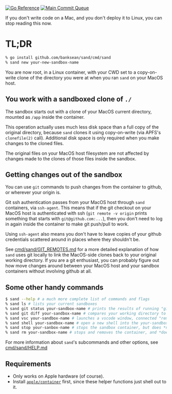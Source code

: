 [![Go Reference](https://pkg.go.dev/badge/github.com/banksean/sand.svg)](https://pkg.go.dev/github.com/banksean/sand) 
[![Main Commit Queue](https://github.com/banksean/sand/actions/workflows/queue-main.yml/badge.svg)](https://github.com/banksean/sand/actions/workflows/queue-main.yml)

If you don't write code on a Mac, and you don't deploy it to Linux, you can stop reading this now.

# TL;DR

```sh
% go install github.com/banksean/sand/cmd/sand
% sand new your-new-sandbox-name
```

You are now root, in a Linux container, with your CWD set to a copy-on-write clone of the directory you were at when you ran `sand` on your MacOS host. 

## You work with a sandboxed clone of `./`
The sandbox starts out with a clone of your MacOS current directory, mounted as `/app` inside the container. 

This operation actually uses much less disk space than a full copy of the original directory, because `sand` clones it using copy-on-write (via APFS's `clonefile(2)` call). Additional disk space is only required when you make changes to the cloned files.

The original files on your MacOS host filesystem are not affected by changes made to the clones of those files inside the sandbox.

## Getting changes out of the sandbox

You can use `git` commands to push changes from the container to github, or wherever your origin is. 

Git ssh authentication passes from your MacOS host through `sand` containers, via `ssh-agent`. This means that if the git checkout on your MacOS host is authenticated with ssh (`git remote -v origin` prints something that starts with `git@github.com:...`), then you don't need to log in again inside the container to make git push/pull to work.  

Using `ssh-agent` also means you don't have to leave copies of your github credentials scattered around in places where they shouldn't be.

See [cmd/sand/GIT_REMOTES.md](cmd/sand/GIT_REMOTES.md) for a more detailed explanation of how `sand` uses git locally to link the MacOS-side clones back to your original working directory.  If you are a git enthusiast, you can probably figure out how move changes around between your MacOS host and your sandbox containers without involving github at all.

## Some other handy commands

```sh
$ sand --help # a much more complete list of commands and flags
% sand ls # lists your current sandboxes
% sand git status your-sandbox-name # prints the results of running "git status" in the sandbox's working directory
% sand git diff your-sandbox-name # compares your working directory to the sandbox's clone of your working directory
% sand vsc your-sandbox-name # launches a vscode window, connected "remotely" to your-sandbox-name
% sand shell your-sandbox-name # open a new shell into the your-sandbox-name's container
% sand stop your-sanbox-name # stops the sandbox container, but does *not* delete its filesystem
% sand rm your-sandbox-name # stops and removes the container, and *does* remove the sandbox's filesystem.
```

For more information about `sand`'s subcommands and other options, see [cmd/sand/HELP.md](./cmd/sand/HELP.md)

## Requirements
- Only works on Apple hardware (of course).
- Install [`apple/container`](https://github.com/apple/container) first, since these helper functions just shell out to it. 
